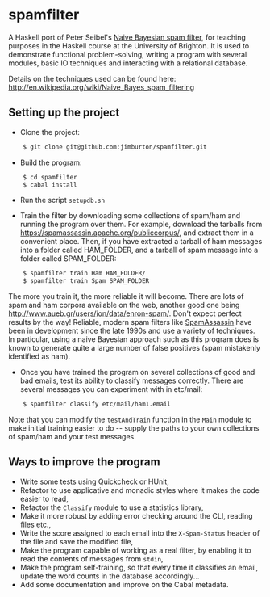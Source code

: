 spamfilter
=========

A Haskell port of Peter Seibel's [Naive Bayesian spam filter](http://www.gigamonkeys.com/book/practical-a-spam-filter.html), for teaching purposes in the Haskell course at the University of Brighton. It is used to demonstrate functional problem-solving, writing a program with several modules, basic IO techniques and interacting with a relational database.

Details on the techniques used can be found here: http://en.wikipedia.org/wiki/Naive_Bayes_spam_filtering

Setting up the project
----------------------

* Clone the project:
    
```bash
    $ git clone git@github.com:jimburton/spamfilter.git
```

* Build the program:
```bash
    $ cd spamfilter
    $ cabal install
```
* Run the script `setupdb.sh`

* Train the filter by downloading some collections of spam/ham and running the program over them. For example, download the tarballs from https://spamassassin.apache.org/publiccorpus/, and extract them in a convenient place. Then, if you have extracted a tarball of ham messages into a folder called HAM_FOLDER, and a tarball of spam message into a folder called SPAM_FOLDER:
```bash
    $ spamfilter train Ham HAM_FOLDER/
    $ spamfilter train Spam SPAM_FOLDER
```  
  The more you train it, the more reliable it will become. There are lots of spam and ham corpora available on the web, another good one being http://www.aueb.gr/users/ion/data/enron-spam/. Don't expect perfect results by the way! Reliable, modern spam filters like [SpamAssassin](http://spamassassin.apache.org/) have been in development since the late 1990s and use a variety of techniques. In particular, using a naive Bayesian approach such as this program does is known to generate quite a large number of false positives (spam mistakenly identified as ham).
* Once you have trained the program on several collections of good and bad emails, test its ability to classify messages correctly. There are several messages you can experiment with in etc/mail:
```bash
    $ spamfilter classify etc/mail/ham1.email
```
Note that you can modify the `testAndTrain` function in the `Main` module to make initial training easier to do -- supply the paths to your own collections of spam/ham and your test messages.

Ways to improve the program
---------------------------

* Write some tests using Quickcheck or HUnit,
* Refactor to use applicative and monadic styles where it makes the code easier to read,
* Refactor the `Classify` module to use a statistics library,
* Make it more robust by adding error checking around the CLI, reading files etc.,
* Write the score assigned to each email into the `X-Spam-Status` header of the file and save the modified file,
* Make the program capable of working as a real filter, by enabling it to read the contents of messages from `stdin`,
* Make the program self-training, so that every time it classifies an email, update the word counts in the database accordingly... 
* Add some documentation and improve on the Cabal metadata.



